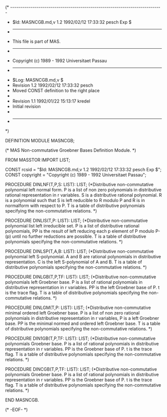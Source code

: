 (* ----------------------------------------------------------------------------
 * $Id: MASNCGB.md,v 1.2 1992/02/12 17:33:32 pesch Exp $
 * ----------------------------------------------------------------------------
 * This file is part of MAS.
 * ----------------------------------------------------------------------------
 * Copyright (c) 1989 - 1992 Universitaet Passau
 * ----------------------------------------------------------------------------
 * $Log: MASNCGB.md,v $
 * Revision 1.2  1992/02/12  17:33:32  pesch
 * Moved CONST definition to the right place
 *
 * Revision 1.1  1992/01/22  15:13:17  kredel
 * Initial revision
 *
 * ----------------------------------------------------------------------------
 *)

DEFINITION MODULE MASNCGB;

(* MAS Non-commutative Groebner Bases Definition Module. *)



FROM MASSTOR IMPORT LIST;

CONST rcsid = "$Id: MASNCGB.md,v 1.2 1992/02/12 17:33:32 pesch Exp $";
CONST copyright = "Copyright (c) 1989 - 1992 Universitaet Passau";



PROCEDURE DINLNF(T,P,S: LIST): LIST; 
(*Distributive non-commutative polynomial left normal form.
P is a list of non zero polynomials in distributive rational
representation in r variables. S is a distributive rational
polynomial. R is a polynomial such that S is left reducible to R
modulo P and R is in normalform with respect to P.
T is a table of distributive polynomials specifying the
non-commutative relations. *)


PROCEDURE DINLIS(T,P: LIST): LIST; 
(*Distributive non-commutative polynomial list left irreducible set.
P is a list of distributive rational polynomials, PP is the
result of left reducing each p element of P modulo P-(p)
until no further reductions are possible.
T is a table of distributive polynomials specifying the
non-commutative relations. *)


PROCEDURE DINLSP(T,A,B: LIST): LIST; 
(*Distributive non-commutative polynomial left S-polynomial.
A and B are rational polynomials in distributive representation.
C is the left S-polynomial of A and B.
T is a table of distributive polynomials specifying the
non-commutative relations. *)


PROCEDURE DINLGB(T,P,TF: LIST): LIST; 
(*Distributive non-commutative polynomials left Groebner base.
P is a list of rational polynomials in distributive representation
in r variables. PP is the left Groebner base of P. t is the
trace flag.
T is a table of distributive polynomials specifying the
non-commutative relations. *)


PROCEDURE DINLGM(T,P: LIST): LIST; 
(*Distributive non-commutative minimal ordered left Groebner base.
P is a list of non zero rational polynomials in distributive
representation in r variables, P is a left Groebner base.
PP is the minimal normed and ordered left Groebner base.
T is a table of distributive polynomials specifying the
non-commutative relations. *)


PROCEDURE DIN1GB(T,P,TF: LIST): LIST; 
(*Distributive non-commutative polynomials Groebner base.
P is a list of rational polynomials in distributive representation
in r variables. PP is the Groebner base of P. t is the
trace flag.
T is a table of distributive polynomials specifying the
non-commutative relations. *)


PROCEDURE DINCGB(T,P,TF: LIST): LIST; 
(*Distributive non-commutative polynomials Groebner base.
P is a list of rational polynomials in distributive representation
in r variables. PP is the Groebner base of P. t is the
trace flag.
T is a table of distributive polynomials specifying the
non-commutative relations. *)


END MASNCGB.


(* -EOF- *)

